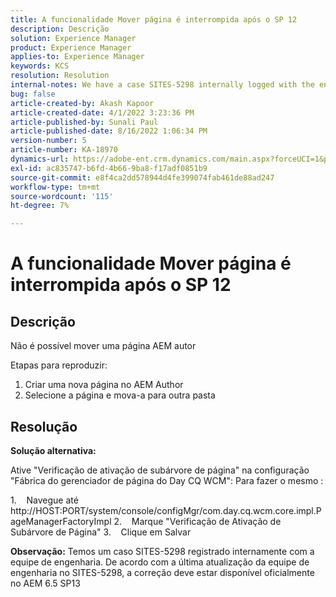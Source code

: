 ```yaml
---
title: A funcionalidade Mover página é interrompida após o SP 12
description: Descrição
solution: Experience Manager
product: Experience Manager
applies-to: Experience Manager
keywords: KCS
resolution: Resolution
internal-notes: We have a case SITES-5298 internally logged with the engineering team. As per the latest update from the engineering team on SITES-5298, The fix should be officially available in AEM 6.5 SP13
bug: false
article-created-by: Akash Kapoor
article-created-date: 4/1/2022 3:23:36 PM
article-published-by: Sunali Paul
article-published-date: 8/16/2022 1:06:34 PM
version-number: 5
article-number: KA-18970
dynamics-url: https://adobe-ent.crm.dynamics.com/main.aspx?forceUCI=1&pagetype=entityrecord&etn=knowledgearticle&id=f80317b1-cfb1-ec11-9840-0022480bdaa1
exl-id: ac835747-b6fd-4b66-9ba8-f17adf0851b9
source-git-commit: e8f4ca2dd578944d4fe399074fab461de88ad247
workflow-type: tm+mt
source-wordcount: '115'
ht-degree: 7%

---
```


# A funcionalidade Mover página é interrompida após o SP 12

## Descrição


Não é possível mover uma página AEM autor

Etapas para reproduzir:
1. Criar uma nova página no AEM Author
2. Selecione a página e mova-a para outra pasta


## Resolução


<b>Solução alternativa: </b>

Ative &quot;Verificação de ativação de subárvore de página&quot; na configuração &quot;Fábrica do gerenciador de página do Day CQ WCM&quot;: Para fazer o mesmo :

1.    Navegue até http://HOST:PORT/system/console/configMgr/com.day.cq.wcm.core.impl.PageManagerFactoryImpl 2.    Marque &quot;Verificação de Ativação de Subárvore de Página&quot; 3.    Clique em Salvar

<b>Observação:</b> Temos um caso SITES-5298 registrado internamente com a equipe de engenharia.
De acordo com a última atualização da equipe de engenharia no SITES-5298, a correção deve estar disponível oficialmente no AEM 6.5 SP13
